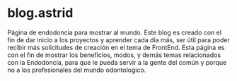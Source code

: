 # blog.astrid
Página de endodoncia para mostrar al mundo.
Este blog es creado con el fin de dar inicio a los proyectos y aprender cada día más, ser útil para poder recibir más solicitudes de creación en el tema de FrontEnd.
Esta página es con el fin de mostrar los beneficios, modos, y demás temas relacionados con la Endodoncia, para que le pueda servir a la gente del común y porque no a los profesionales del mundo odontologico.
